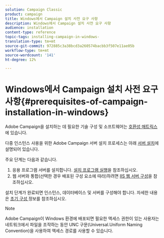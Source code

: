 ```yaml
---
solution: Campaign Classic
product: campaign
title: Windows에서 Campaign 설치 사전 요구 사항
description: Windows에서 Campaign 설치 사전 요구 사항
audience: installation
content-type: reference
topic-tags: installing-campaign-in-windows-
translation-type: tm+mt
source-git-commit: 972885c3a38bcd3a260574bacbb3f507e11ae05b
workflow-type: tm+mt
source-wordcount: '141'
ht-degree: 12%

---
```



# Windows에서 Campaign 설치 사전 요구 사항{#prerequisites-of-campaign-installation-in-windows}

Adobe Campaign을 설치하는 데 필요한 기술 구성 및 소프트웨어는 [호환성 매트릭스](../../rn/using/compatibility-matrix.md)에 있습니다.

다중 인스턴스 사용을 위한 Adobe Campaign 서버 설치 프로세스는 아래 [서버 설치](../../installation/using/installing-the-server.md)에 설명되어 있습니다.

주요 단계는 다음과 같습니다.

1. 응용 프로그램 서버를 설치합니다. [설치 프로그램 실행](../../installation/using/installing-the-server.md#executing-the-installation-program)을 참조하십시오.
1. 웹 서버와 통합(선택한 경우 배포된 구성 요소에 따라)하려면 [IIS 웹 서버 구성](../../installation/using/integration-into-a-web-server-for-windows.md#configuring-the-iis-web-server)을 참조하십시오.

설치 단계가 완료되면 인스턴스, 데이터베이스 및 서버를 구성해야 합니다. 자세한 내용은 [초기 구성 ](../../installation/using/about-initial-configuration.md) 정보를 참조하십시오.

>[!NOTE]
>
>Adobe Campaign이 Windows 환경에 배포되면 필요한 액세스 권한이 있는 사용자는 네트워크에서 파일을 조작하는 동안 UNC 구문(Universal.Uniform Naming Convention)을 사용하여 액세스 경로를 사용할 수 있습니다.

